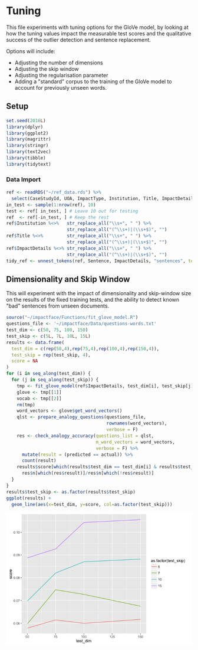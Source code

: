 Tuning
================

This file experiments with tuning options for the GloVe model, by looking at how the tuning values impact the measurable test scores and the qualitative success of the outlier detection and sentence replacement.

Options will include:

-   Adjusting the number of dimensions
-   Adjusting the skip window
-   Adjusting the regularisation parameter
-   Adding a "standard" corpus to the training of the GloVe model to account for previously unseen words.

Setup
-----

``` r
set.seed(2016L)
library(dplyr)
library(ggplot2)
library(magrittr)
library(stringr)
library(text2vec)
library(tibble)
library(tidytext)
```

### Data Import

``` r
ref <- readRDS("~/ref_data.rds") %>% 
  select(CaseStudyId, UOA, ImpactType, Institution, Title, ImpactDetails)
in_test <- sample(1:nrow(ref), 10)
test <- ref[ in_test, ] # Leave 10 out for testing
ref  <- ref[-in_test, ] # Keep the rest
ref$Institution %<>%   str_replace_all("\\s+", " ") %>% 
                       str_replace_all("(^\\s+)|(\\s+$)", "")
ref$Title %<>%         str_replace_all("\\s+", " ") %>% 
                       str_replace_all("(^\\s+)|(\\s+$)", "")
ref$ImpactDetails %<>% str_replace_all("\\s+", " ") %>% 
                       str_replace_all("(^\\s+)|(\\s+$)", "")
tidy_ref <- unnest_tokens(ref, Sentence, ImpactDetails, "sentences", to_lower=F)
```

Dimensionality and Skip Window
------------------------------

This will experiment with the impact of dimensionality and skip-window size on the results of the fixed training tests, and the ability to detect known "bad" sentences from unseen documents.

``` r
source("~/impactface/Functions/fit_glove_model.R")
questions_file <- '~/impactface/Data/questions-words.txt'
test_dim <- c(50, 75, 100, 150)
test_skip <- c(5L, 7L, 10L, 15L)
results <- data.frame(
  test_dim = c(rep(50,4),rep(75,4),rep(100,4),rep(150,4)),
  test_skip = rep(test_skip, 4),
  score = NA
)
for (i in seq_along(test_dim)) {
  for (j in seq_along(test_skip)) {
    tmp <- fit_glove_model(ref$ImpactDetails, test_dim[i], test_skip[j])
    glove <- tmp[[1]]
    vocab <- tmp[[2]]
    rm(tmp)
    word_vectors <- glove$get_word_vectors()
    qlst <- prepare_analogy_questions(questions_file,
                                      rownames(word_vectors),
                                      verbose = F)
    res <- check_analogy_accuracy(questions_list = qlst, 
                                  m_word_vectors = word_vectors,
                                  verbose = F) %>% 
      mutate(result = (predicted == actual)) %>% 
      count(result)
    results$score[which(results$test_dim == test_dim[i] & results$test_skip == test_skip[j])] <- 
      res$n[which(res$result)]/res$n[which(!res$result)]
  }
}
results$test_skip <- as.factor(results$test_skip)
ggplot(results) +
  geom_line(aes(x=test_dim, y=score, col=as.factor(test_skip)))
```

![](Tuning_files/figure-markdown_github/dimensionality-1.png)
